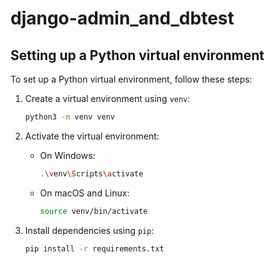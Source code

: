 # django-admin_and_dbtest

## Setting up a Python virtual environment

To set up a Python virtual environment, follow these steps:

1. Create a virtual environment using `venv`:
   ```sh
   python3 -m venv venv
   ```

2. Activate the virtual environment:
   - On Windows:
     ```sh
     .\venv\Scripts\activate
     ```
   - On macOS and Linux:
     ```sh
     source venv/bin/activate
     ```

3. Install dependencies using `pip`:
   ```sh
   pip install -r requirements.txt
   ```
